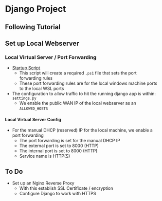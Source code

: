 # Django Project
## Following Tutorial
## Set up Local Webserver
### Local Virtual Server / Port Forwarding
* [Startup Script](./startup.sh)
  * This script will create a required `.ps1` file that sets the port forwarding rules
  * These port forwarding rules are for the local windows machine ports to the local WSL ports
* The configuration to allow traffic to hit the running django app is within: [`settings.py`](./mysite/settings.py#L28)
  * We enable the public WAN IP of the local webserver as an `ALLOWED_HOSTS`
#### Local Virtual Server Config
* For the manual DHCP (reserved) IP for the local machine, we enable a port forwarding
  * The port forwarding is set for the manual DHCP IP
  * The external port is set to 8000 (HTTP)
  * The internal port is set to 8000 (HTTP)
  * Service name is HTTP(S)


## To Do
* Set up an Nginx Reverse Proxy
  * With this establish SSL Certificate / encryption
  * Configure Django to work with HTTPS